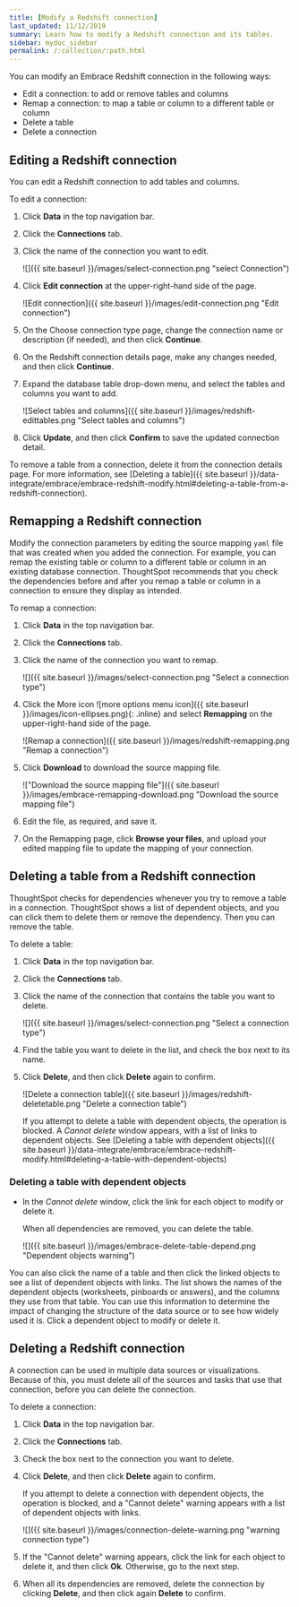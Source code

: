 ```yaml
---
title: [Modify a Redshift connection]
last_updated: 11/12/2019
summary: Learn how to modify a Redshift connection and its tables.
sidebar: mydoc_sidebar
permalink: /:collection/:path.html
---
```


You can modify an Embrace Redshift connection in the following ways:
- Edit a connection: to add or remove tables and columns
- Remap a connection: to map a table or column to a different table or column
- Delete a table
- Delete a connection

## Editing a Redshift connection

You can edit a Redshift connection to add tables and columns.

To edit a connection:

1. Click **Data** in the top navigation bar.

2. Click the **Connections** tab.

3. Click the name of the connection you want to edit.

   ![]({{ site.baseurl }}/images/select-connection.png "select Connection")

4. Click **Edit connection** at the upper-right-hand side of the page.

   ![Edit connection]({{ site.baseurl }}/images/edit-connection.png "Edit connection")

5. On the Choose connection type page, change the connection name or description (if needed), and then click **Continue**.  

6. On the Redshift connection details page, make any changes needed, and then click **Continue**.

7. Expand the database table drop-down menu, and select the tables and columns you want to add.

    ![Select tables and columns]({{ site.baseurl }}/images/redshift-edittables.png "Select tables and columns")
   <!-- ![]({{ site.baseurl }}/images/connection-update.png "Edit connection dialog box") -->

8. Click **Update**, and then click **Confirm** to save the updated connection detail.

To remove a table from a connection, delete it from the connection details page. For more information, see [Deleting a table]({{ site.baseurl }}/data-integrate/embrace/embrace-redshift-modify.html#deleting-a-table-from-a-redshift-connection).

## Remapping a Redshift connection

Modify the connection parameters by editing the source mapping <code>yaml</code> file that was created when you added the connection. For example, you can remap the existing table or column to a different table or column in an existing database connection. ThoughtSpot recommends that you check the dependencies before and after you remap a table or column in a connection to ensure they display as intended.

To remap a connection:

1. Click **Data** in the top navigation bar.

2. Click the **Connections** tab.

3. Click the name of the connection you want to remap.

   ![]({{ site.baseurl }}/images/select-connection.png "Select a connection type")

4. Click the More icon ![more options menu icon]({{ site.baseurl }}/images/icon-ellipses.png){: .inline} and select **Remapping** on the upper-right-hand side of the page.

    ![Remap a connection]({{ site.baseurl }}/images/redshift-remapping.png "Remap a connection")

5. Click **Download** to download the source mapping file.

    !["Download the source mapping file"]({{ site.baseurl }}/images/embrace-remapping-download.png "Download the source mapping file")

6. Edit the file, as required, and save it.
<!--   ![Edit the yaml file]({{ site.baseurl }}/images/redshift-yaml.png "Edit the yaml file") -->

7. On the Remapping page, click **Browse your files**, and upload your edited mapping file to update the mapping of your connection.

## Deleting a table from a Redshift connection
ThoughtSpot checks for dependencies whenever you try to remove a table in a connection. ThoughtSpot shows a list of dependent objects, and you can click them to delete them or remove the dependency. Then you can remove the table.

To delete a table:

1. Click **Data** in the top navigation bar.

2. Click the **Connections** tab.

3. Click the name of the connection that contains the table you want to delete.

    ![]({{ site.baseurl }}/images/select-connection.png "Select a connection type")

4. Find the table you want to delete in the list, and check the box next to its name.

5. Click **Delete**, and then click **Delete** again to confirm.

    ![Delete a connection table]({{ site.baseurl }}/images/redshift-deletetable.png "Delete a connection table")

    If you attempt to delete a table with dependent objects, the operation is blocked. A *Cannot delete* window appears, with a list of links to dependent objects. See [Deleting a table with dependent objects]({{ site.baseurl }}/data-integrate/embrace/embrace-redshift-modify.html#deleting-a-table-with-dependent-objects)

### Deleting a table with dependent objects

- In the *Cannot delete* window, click the link for each object to modify or delete it.

   When all dependencies are removed, you can delete the table.

   ![]({{ site.baseurl }}/images/embrace-delete-table-depend.png "Dependent objects warning")

You can also click the name of a table and then click the linked objects to see a list of dependent objects with links. The list shows the names of the dependent objects (worksheets, pinboards or answers), and the columns they use from that table. You can use this information to determine the impact of changing the structure of the data source or to see how widely used it is. Click a dependent object to modify or delete it.

## Deleting a Redshift connection
A connection can be used in multiple data sources or visualizations. Because of this, you must delete all of the sources and tasks that use that connection, before you can delete the connection.

To delete a connection:

1. Click **Data** in the top navigation bar.

2. Click the **Connections** tab.

3. Check the box next to the connection you want to delete.

4. Click **Delete**, and then click **Delete** again to confirm.

   If you attempt to delete a connection with dependent objects, the operation is blocked, and a "Cannot delete" warning appears with a list of dependent objects with links.

   ![]({{ site.baseurl }}/images/connection-delete-warning.png "warning connection type")

5. If the "Cannot delete" warning appears, click the link for each object to delete it, and then click **Ok**. Otherwise, go to the next step.

6. When all its dependencies are removed, delete the connection by clicking **Delete**, and then click again **Delete** to confirm.
